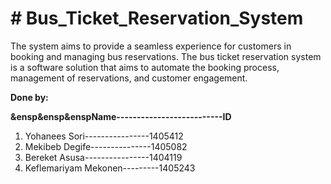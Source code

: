 <h1># Bus_Ticket_Reservation_System</h1>
<p>The system aims to provide a seamless experience for customers in booking and managing bus reservations. The bus ticket reservation system is a software solution that aims to automate the booking process, management of reservations, and customer engagement.</p>
<p><b>Done by:</b></p>
  <p><b>&ensp&ensp&enspName--------------------------ID</b></p>
  <ol>
  <li>Yohanees Sori----------------1405412</li>
  <li>Mekibeb Degife---------------1405082</li>
  <li>Bereket Asusa----------------1404119</li>
  <li>Keflemariyam Mekonen---------1405243</li>
  </ol>
